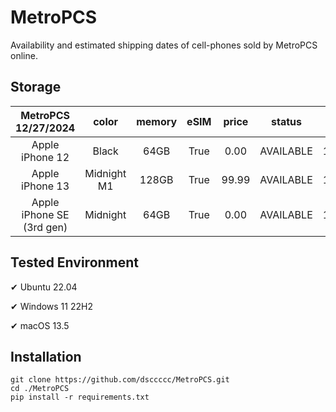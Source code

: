 # MetroPCS
Availability and estimated shipping dates of cell-phones sold by MetroPCS online.
## Storage
|MetroPCS 12/27/2024|color|memory|eSIM|price|status|shipping from|shipping to|
|:--:|:--:|:--:|:--:|:--:|:--:|:--:|:--:|
|Apple iPhone 12|Black|64GB|True|0.00|AVAILABLE|12/27/2024|12/30/2024|
|Apple iPhone 13|Midnight M1|128GB|True|99.99|AVAILABLE|12/27/2024|12/30/2024|
|Apple iPhone SE (3rd gen)|Midnight|64GB|True|0.00|AVAILABLE|12/27/2024|12/30/2024|

## Tested Environment
✔ Ubuntu 22.04

✔ Windows 11 22H2

✔ macOS 13.5
## Installation
```
git clone https://github.com/dsccccc/MetroPCS.git
cd ./MetroPCS
pip install -r requirements.txt
```
